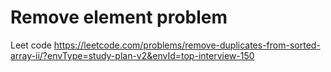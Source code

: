 # Remove element problem

Leet code https://leetcode.com/problems/remove-duplicates-from-sorted-array-ii/?envType=study-plan-v2&envId=top-interview-150

